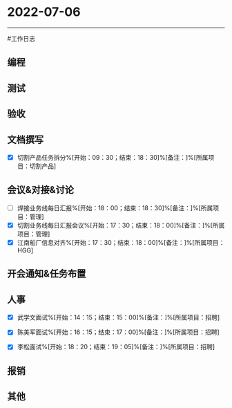 # 2022-07-06 

---

#工作日志

## 编程



## 测试



## 验收 



## 文档撰写 
- [x] 切割产品任务拆分%[开始：09：30；结束：18：30]%[备注：]%[所属项目：切割产品]


## 会议&对接&讨论

- [ ] 焊接业务线每日汇报%[开始：18：00；结束：18：30]%[备注：]%[所属项目：管理]
- [x] 切割业务线每日汇报会议%[开始：17：30；结束：18：00]%[备注：]%[所属项目：管理]
- [x] 江南船厂信息对齐%[开始：17：30；结束：18：00]%[备注：]%[所属项目：HGG]

## 开会通知&任务布置



## 人事
- [x] 武学文面试%[开始：14：15；结束：15：00]%[备注：]%[所属项目：招聘]
- [x] 陈美军面试%[开始：16：15；结束：17：00]%[备注：]%[所属项目：招聘]
- [x] 李松面试%[开始：18：20；结束：19：05]%[备注：]%[所属项目：招聘]


## 报销



## 其他



